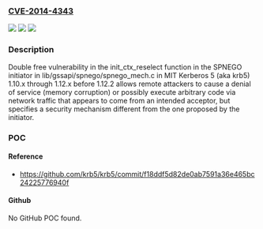 ### [CVE-2014-4343](https://cve.mitre.org/cgi-bin/cvename.cgi?name=CVE-2014-4343)
![](https://img.shields.io/static/v1?label=Product&message=n%2Fa&color=blue)
![](https://img.shields.io/static/v1?label=Version&message=n%2Fa&color=blue)
![](https://img.shields.io/static/v1?label=Vulnerability&message=n%2Fa&color=brighgreen)

### Description

Double free vulnerability in the init_ctx_reselect function in the SPNEGO initiator in lib/gssapi/spnego/spnego_mech.c in MIT Kerberos 5 (aka krb5) 1.10.x through 1.12.x before 1.12.2 allows remote attackers to cause a denial of service (memory corruption) or possibly execute arbitrary code via network traffic that appears to come from an intended acceptor, but specifies a security mechanism different from the one proposed by the initiator.

### POC

#### Reference
- https://github.com/krb5/krb5/commit/f18ddf5d82de0ab7591a36e465bc24225776940f

#### Github
No GitHub POC found.

